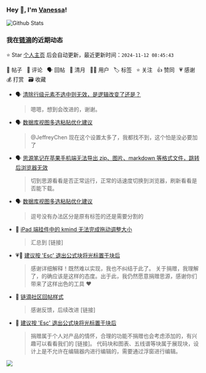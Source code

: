 ### Hey 👋, I'm [Vanessa](http://vanessa.b3log.org/)!

![Github Stats](https://github-readme-stats.vercel.app/api?username=Vanessa219&show_icons=true)

<!--events start -->

### 我在[链滴](https://ld246.com)的近期动态

⭐️ Star [个人主页](https://github.com/Vanessa219/Vanessa219) 后会自动更新，最近更新时间：`2024-11-12 08:45:43`

📝 帖子 &nbsp; 💬 评论 &nbsp; 🗣 回帖 &nbsp; 🌙 清月 &nbsp; 👨‍💻 用户 &nbsp; 🏷️ 标签 &nbsp; ⭐️ 关注 &nbsp; 👍 赞同 &nbsp; 💗 感谢 &nbsp; 💰 打赏 &nbsp; 🗃 收藏

* 🗣 [清除行级元素不选中则无效，是逻辑改变了还是？](https://ld246.com/article/1717469163615/comment/1730915117619#comments)

  > 嗯嗯，想到会改进的，谢谢。
* 🗣 [数据库视图多选粘贴优化建议](https://ld246.com/article/1730797541762/comment/1730800515360#comments)

  > @JeffreyChen 现在这个设置太多了，我都找不到，这个怕是没必要加了
* 🗣 [思源笔记在苹果手机端无法导出 zip、图片、markdown 等格式文件，跳转后浏览器无效](https://ld246.com/article/1730537012801/comment/1730897903723#comments)

  > 切到思源看看是否正常运行，正常的话速度切换到浏览器，刷新看看是否能下载。
* 🗣 [数据库视图多选粘贴优化建议](https://ld246.com/article/1730797541762/comment/1730800515360#comments)

  > 逗号没有办法区分是原有标签的还是需要分割的
* 💬 [iPad 端挂件中的 kmind 无法完成拖动调整大小](https://ld246.com/article/1730428142082/comment/1730628104548#comments)

  > 汇总到 [链接]
* 💗💬 [建议按 'Esc' 退出公式块将光标置于块后](https://ld246.com/article/1730263684341/comment/1730426451987#comments)

  > 感谢详细解释！既然难以实现，我也不纠结于此了。 关于捐赠，我理解了，的确应该是这样的态度。出于此，我仍然愿意捐赠思源，感谢你们带来了这样出色的工具 ❤️
* 💬 [链滴社区回帖样式](https://ld246.com/article/1730370679686/comment/1730519449156#comments)

  > 感谢反馈，后续改进 [链接]
* 💬 [建议按 'Esc' 退出公式块将光标置于块后](https://ld246.com/article/1730263684341/comment/1730386963313#comments)

  > 捐赠属于个人对产品的情怀，合理的功能不捐赠也会考虑添加的，有兴趣可以看看我们的 [链接]。 代码块和图表、五线谱等块属于展现块，设计上是不允许在编辑器内进行编辑的，需要通过浮窗进行编辑。


<!--events end -->

<a title="Hits" target="_blank" href="https://github.com/Vanessa219/Vanessa219"><img src="https://hits.b3log.org/Vanessa219/Vanessa219.svg"></a>
